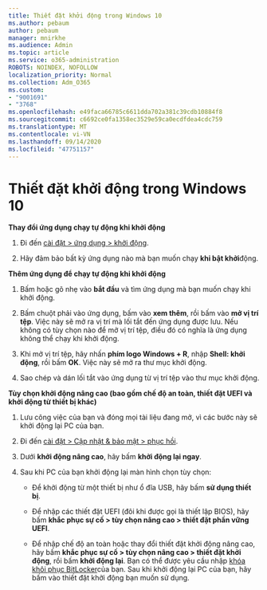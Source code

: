 ```yaml
---
title: Thiết đặt khởi động trong Windows 10
ms.author: pebaum
author: pebaum
manager: mnirkhe
ms.audience: Admin
ms.topic: article
ms.service: o365-administration
ROBOTS: NOINDEX, NOFOLLOW
localization_priority: Normal
ms.collection: Adm_O365
ms.custom:
- "9001691"
- "3768"
ms.openlocfilehash: e49faca66785c6611dda702a381c39cdb10884f8
ms.sourcegitcommit: c6692ce0fa1358ec3529e59ca0ecdfdea4cdc759
ms.translationtype: MT
ms.contentlocale: vi-VN
ms.lasthandoff: 09/14/2020
ms.locfileid: "47751157"
---
```

# <a name="startup-settings-in-windows-10"></a>Thiết đặt khởi động trong Windows 10

**Thay đổi ứng dụng chạy tự động khi khởi động**

1. Đi đến [cài đặt > ứng dụng > khởi động](ms-settings:startupapps?activationSource=GetHelp).

2. Hãy đảm bảo bất kỳ ứng dụng nào mà bạn muốn chạy **khi bật khởi**động.

**Thêm ứng dụng để chạy tự động khi khởi động**

1. Bấm hoặc gõ nhẹ vào **bắt đầu** và tìm ứng dụng mà bạn muốn chạy khi khởi động.

2. Bấm chuột phải vào ứng dụng, bấm vào **xem thêm**, rồi bấm vào **mở vị trí tệp**. Việc này sẽ mở ra vị trí mà lối tắt đến ứng dụng được lưu. Nếu không có tùy chọn nào để mở vị trí tệp, điều đó có nghĩa là ứng dụng không thể chạy khi khởi động.

3. Khi mở vị trí tệp, hãy nhấn **phím logo Windows + R**, nhập **Shell: khởi động**, rồi bấm **OK**. Việc này sẽ mở ra thư mục khởi động.

4. Sao chép và dán lối tắt vào ứng dụng từ vị trí tệp vào thư mục khởi động.

**Tùy chọn khởi động nâng cao (bao gồm chế độ an toàn, thiết đặt UEFI và khởi động từ thiết bị khác)**

1. Lưu công việc của bạn và đóng mọi tài liệu đang mở, vì các bước này sẽ khởi động lại PC của bạn.

2. Đi đến [cài đặt > Cập nhật & bảo mật > phục hồi](ms-settings:recovery?activationSource=GetHelp).

3. Dưới **khởi động nâng cao**, hãy bấm **khởi động lại ngay**. 

4. Sau khi PC của bạn khởi động lại màn hình chọn tùy chọn:

    - Để khởi động từ một thiết bị như ổ đĩa USB, hãy bấm **sử dụng thiết bị**.

    - Để nhập các thiết đặt UEFI (đôi khi được gọi là thiết lập BIOS), hãy bấm **khắc phục sự cố > tùy chọn nâng cao > thiết đặt phần vững UEFI**. 

    - Để nhập chế độ an toàn hoặc thay đổi thiết đặt khởi động nâng cao, hãy bấm **khắc phục sự cố > tùy chọn nâng cao > thiết đặt khởi động**, rồi bấm **khởi động lại**. Bạn có thể được yêu cầu nhập [khóa khôi phục BitLocker](https://support.microsoft.com/help/4026181/windows-10-find-my-bitlocker-recovery-key)của bạn. Sau khi khởi động lại PC của bạn, hãy bấm vào thiết đặt khởi động bạn muốn sử dụng.